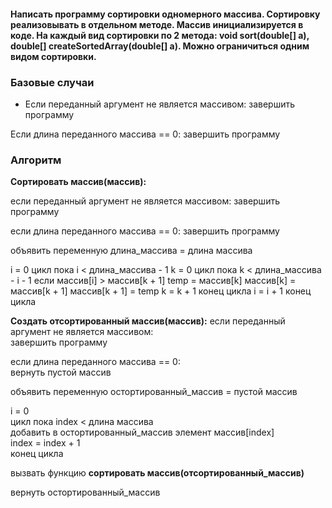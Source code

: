 #### Написать программу сортировки одномерного массива. Сортировку реализовывать в отдельном методе. Массив инициализируется в коде. На каждый вид сортировки по 2 метода: void sort(double[] a), double[] createSortedArray(double[] a). Можно ограничиться одним видом сортировки.

### Базовые случаи
 - Если переданный аргумент не является массивом:
   завершить программу

 Если длина переданного массива == 0:
   завершить программу

### Алгоритм
**Сортировать массив(массив):**

 если переданный аргумент не является массивом:
  завершить программу

 если длина переданного массива == 0:
  завершить программу

 объявить переменную длина_массива = длина массива
 
 i = 0
 цикл пока i < длина_массива - 1
  k = 0
   цикл пока k < длина_массива - i - 1
    если массив[i] > массив[k + 1]
      temp = массив[k]
      массив[k] = массив[k + 1]
      массив[k + 1] = temp
    k = k + 1
    конец цикла
    i = i + 1
    конец цикла

**Создать отсортированный массив(массив):**
 если переданный аргумент не является массивом:  
  завершить программу  

 если длина переданного массива == 0:  
  вернуть пустой массив  

 объявить переменную остортированный_массив = пустой массив
  
 i = 0  
 цикл пока index < длина массива  
  добавить в остортированный_массив элемент массив[index]  
  index = index + 1  
 конец цикла

 вызвать функцию **сортировать массив(отсортированный_массив)**

 вернуть остортированный_массив 
 